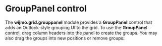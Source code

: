 GroupPanel control
==================

The **wijmo.grid.grouppanel** module provides a **GroupPanel** control that adds an Outlook-style grouping UI to the grid. To use the **GroupPanel** control, drag column headers into the panel to create the groups. You may also drag the groups into new positions or remove groups: